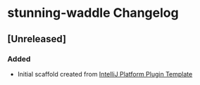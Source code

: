 <!-- Keep a Changelog guide -> https://keepachangelog.com -->

# stunning-waddle Changelog

## [Unreleased]
### Added
- Initial scaffold created from [IntelliJ Platform Plugin Template](https://github.com/JetBrains/intellij-platform-plugin-template)
